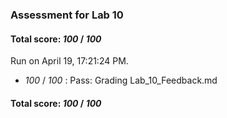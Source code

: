 ### Assessment for Lab 10

#### Total score: _100_ / _100_

Run on April 19, 17:21:24 PM.

+  _100_ / _100_ : Pass: Grading Lab_10_Feedback.md

#### Total score: _100_ / _100_

